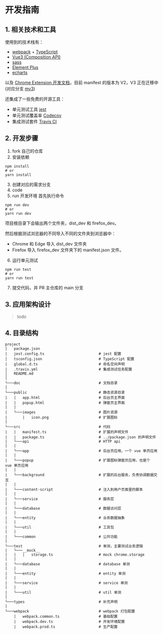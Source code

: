 # 开发指南

## 1. 相关技术和工具

使用到的技术栈有：

* [webpack](https://github.com/webpack/webpack) + [TypeScript](https://github.com/microsoft/TypeScript)
* [Vue3 (Composition API)](https://vuejs.org/api/#:~:text=defineCustomElement()-,Composition%20API,-setup())
* [sass](https://github.com/sass/sass)
* [Element Plus](https://element-plus.gitee.io/)
* [echarts](https://github.com/apache/echarts)

以及 [Chrome Extension 开发文档](https://developer.chrome.com/docs/webstore/)，目前 manifest 的版本为 V2，V3 正在迁移中 (对应分支 [mv3](https://github.com/sheepzh/timer/tree/mv3))

还集成了一些免费的开源工具：

* 单元测试工具 [jest](https://jestjs.io/docs/getting-started)
* 单元测试覆盖率 [Codecov](https://app.codecov.io/gh/sheepzh/timer)
* 集成测试套件 [Travis CI](https://app.travis-ci.com/github/sheepzh/timer)

## 2. 开发步骤

1. fork 自己的仓库
2. 安装依赖
```shell
npm install
# or 
yarn install
```
3. 创建对应的需求分支
4. code
5. run 开发环境
首先执行命令
```shell
npm run dev
# or
yarn run dev
```

项目根目录下会输出两个文件夹，dist_dev 和 firefox_dev。

然后根据测试浏览器的不同导入不同的文件夹到浏览器中：

* Chrome 和 Edge 导入 dist_dev 文件夹
* Firefox 导入 firefox_dev 文件夹下的 manifest.json 文件。
6. 运行单元测试
```shell
npm run test
# or 
yarn run test
```
7. 提交代码，并 PR 主仓库的 main 分支

## 3. 应用架构设计

> todo 

## 4. 目录结构

```plain
project
|   package.json
|   jest.config.ts                         # jest 配置
│   tsconfig.json                          # TypeScript 配置
|   global.d.ts                            # 命名空间声明
|   .travis.yml                            # 集成测试任务配置
│   README.md
│
└───doc                                    # 文档目录
│
└───public                                 # 静态资源目录
|   |   app.html                           # 后台页主界面
|   |   popup.html                         # 弹窗页主界面
|   |
|   └───images                             # 图片资源
|       |   icon.png                       # 扩展图标
|
└───src                                    # 代码
|   |   manifest.ts                        # 扩展的声明文件
|   |   package.ts                         # ../package.json 的声明文件
|   └───api                                # HTTP api
|   |
|   └───app                                # 后台页应用，一个 vue 单页应用
|   |
|   └───popup                              # 扩展图标弹窗页应用，也是个 vue 单页应用
|   |
|   └───background                         # 扩展的后台服务，负责协调数据交互
|   |
|   └───content-script                     # 注入到用户页面里的脚本
|   |
|   └───service                            # 服务层
|   |
|   └───database                           # 数据访问层
|   |
|   └───entity                             # 业务数据抽象
|   |
|   └───util                               # 工具包
|   |
|   └───common                             # 公共功能
|
└───test                                   # 单测，主要测试业务逻辑
|   └───__mock__
|   |   |   storage.ts                     # mock chrome.storage
|   |
|   └───database                           # database 单测
|   |
|   └───entity                             # entity 单测
|   |
|   └───service                            # service 单测
|   |
|   └───util                               # util 单测
| 
└───types                                  # 补充声明
| 
└───webpack                                # webpack 打包配置
    |   webpack.common.ts                  # 基础配置
    |   webpack.dev.ts                     # 开发环境配置
    |   webpack.prod.ts                    # 生产配置

```
